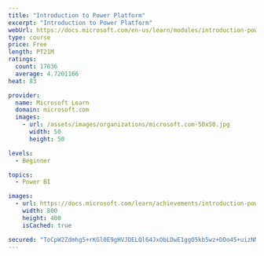 ```yaml
---
title: "Introduction to Power Platform"
excerpt: "Introduction to Power Platform"
webUrl: https://docs.microsoft.com/en-us/learn/modules/introduction-power-platform/
type: course
price: Free
length: PT21M
ratings:
  count: 17836
  average: 4.7201166
heat: 83

provider:
  name: Microsoft Learn
  domain: microsoft.com
  images:
    - url: /assets/images/organizations/microsoft.com-50x50.jpg
      width: 50
      height: 50

levels:
  - Beginner

topics:
  - Power BI

images:
  - url: https://docs.microsoft.com/learn/achievements/introduction-power-platform-social.png
    width: 800
    height: 400
    isCached: true

secured: "ToCpW2Zdmhg5+rKGl0E9gHVJDELQl64JxObLDwE1ggO5kb5wz+DOo45+uizNNYFryxJack3Q42MCTh0chz8/VvIK/uvkG7j1Bcey8b5C0dWdjyF3QYXVyydc20XZWVlyL4DcpYwDdpZvQ2vJ+PgjrpmdRg63A0GHZe6FOqZiZBW/edX3vv/mQH7yHGI2pO4FKhWTOXINMF0XuotxDXjCd3vPbvq6OzfVrQzHDDof+g/VxdHW4e/XJ4DTg48LWNe7+EcJ9Ef8kzrhoMUYQbtWIYn/3hmCpyVea2Gsge88mTkH89ZVzskJmGEWeUi4GmAqxRIsAyGjLl2kPuW6lOfL0q6rJ1x3Fkg4Ty0OlHXIWhikd9pXclzDoINxVuMa7wQpOAE1GRFVsjLXALp4YgQK78QxowRBWDkeBH3fP35uKdWpk3MLi3M2KeXbclZDEvfx;ahks2cOG/JXwwN9cMbZmVw=="
---
```


